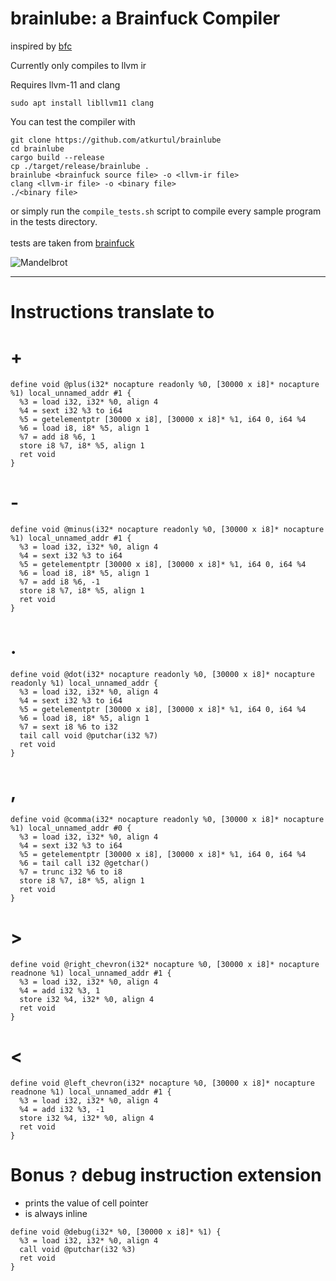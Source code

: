 # brainlube: a Brainfuck Compiler
inspired by [bfc](https://github.com/Wilfred/bfc)

Currently only compiles to llvm ir

Requires llvm-11 and clang
```
sudo apt install libllvm11 clang
```

You can test the compiler with

```
git clone https://github.com/atkurtul/brainlube
cd brainlube
cargo build --release
cp ./target/release/brainlube .
brainlube <brainfuck source file> -o <llvm-ir file>
clang <llvm-ir file> -o <binary file>
./<binary file>
```

or simply run the `compile_tests.sh` script to compile every sample program in the tests directory.
<br/><br/>
tests are taken from [brainfuck](https://raw.githubusercontent.com/atkurtul/brainlube/master/mandelbrot.png)


![Mandelbrot](https://github.com/atkurtul/brainlube/mandelbrot.png)

---
# Instructions translate to

# +
```
define void @plus(i32* nocapture readonly %0, [30000 x i8]* nocapture %1) local_unnamed_addr #1 {
  %3 = load i32, i32* %0, align 4
  %4 = sext i32 %3 to i64
  %5 = getelementptr [30000 x i8], [30000 x i8]* %1, i64 0, i64 %4
  %6 = load i8, i8* %5, align 1
  %7 = add i8 %6, 1
  store i8 %7, i8* %5, align 1
  ret void
}
```
# -
```
define void @minus(i32* nocapture readonly %0, [30000 x i8]* nocapture %1) local_unnamed_addr #1 {
  %3 = load i32, i32* %0, align 4
  %4 = sext i32 %3 to i64
  %5 = getelementptr [30000 x i8], [30000 x i8]* %1, i64 0, i64 %4
  %6 = load i8, i8* %5, align 1
  %7 = add i8 %6, -1
  store i8 %7, i8* %5, align 1
  ret void
}
```
# .
```
define void @dot(i32* nocapture readonly %0, [30000 x i8]* nocapture readonly %1) local_unnamed_addr {
  %3 = load i32, i32* %0, align 4
  %4 = sext i32 %3 to i64
  %5 = getelementptr [30000 x i8], [30000 x i8]* %1, i64 0, i64 %4
  %6 = load i8, i8* %5, align 1
  %7 = sext i8 %6 to i32
  tail call void @putchar(i32 %7)
  ret void
}
```
# ,
```
define void @comma(i32* nocapture readonly %0, [30000 x i8]* nocapture %1) local_unnamed_addr #0 {
  %3 = load i32, i32* %0, align 4
  %4 = sext i32 %3 to i64
  %5 = getelementptr [30000 x i8], [30000 x i8]* %1, i64 0, i64 %4
  %6 = tail call i32 @getchar()
  %7 = trunc i32 %6 to i8
  store i8 %7, i8* %5, align 1
  ret void
}
```
# >
```
define void @right_chevron(i32* nocapture %0, [30000 x i8]* nocapture readnone %1) local_unnamed_addr #1 {
  %3 = load i32, i32* %0, align 4
  %4 = add i32 %3, 1
  store i32 %4, i32* %0, align 4
  ret void
}
```
# <
```
define void @left_chevron(i32* nocapture %0, [30000 x i8]* nocapture readnone %1) local_unnamed_addr #1 {
  %3 = load i32, i32* %0, align 4
  %4 = add i32 %3, -1
  store i32 %4, i32* %0, align 4
  ret void
}
```


# Bonus `?` debug instruction extension 
* prints the value of cell pointer
* is always inline

```
define void @debug(i32* %0, [30000 x i8]* %1) {
  %3 = load i32, i32* %0, align 4
  call void @putchar(i32 %3)
  ret void
}
```
